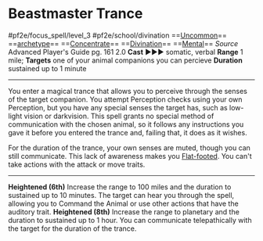 # Beastmaster Trance
#pf2e/focus_spell/level_3 #pf2e/school/divination 
==[Uncommon](rules/traits/uncommon.md)== ==[archetype](rules/traits/archetype.md)== ==[Concentrate](rules/traits/concentrate.md)== ==[Divination](rules/traits/divination.md)== ==[Mental](rules/traits/mental.md)==
*Source* Advanced Player's Guide pg. 161 2.0
**Cast** ►►► somatic, verbal
**Range** 1 mile; **Targets** one of your animal companions you can percieve
**Duration** sustained up to 1 minute

---
You enter a magical trance that allows you to perceive through the senses of the target companion. You attempt Perception checks using your own Perception, but you have any special senses the target has, such as low-light vision or darkvision. This spell grants no special method of communication with the chosen animal, so it follows any instructions you gave it before you entered the trance and, failing that, it does as it wishes.

For the duration of the trance, your own senses are muted, though you can still communicate. This lack of awareness makes you [Flat-footed](../../../Conditions/Flat-footed.md). You can't take actions with the attack or move traits.

<hr>

**Heightened (6th)** Increase the range to 100 miles and the duration to sustained up to 10 minutes. The target can hear you through the spell, allowing you to Command the Animal or use other actions that have the auditory trait.
**Heightened (8th)** Increase the range to planetary and the duration to sustained up to 1 hour. You can communicate telepathically with the target for the duration of the trance.